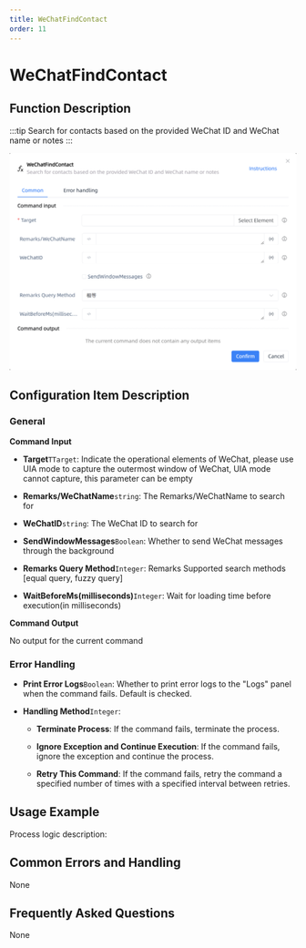 ```yaml
---
title: WeChatFindContact
order: 11
---
```


# WeChatFindContact

## Function Description

:::tip 
Search for contacts based on the provided WeChat ID and WeChat name or notes
:::

![WeChatFindContact](../../../assets/WeChatFindContact_command.png)

## Configuration Item Description

### General

**Command Input**

- **Target**`TTarget`: Indicate the operational elements of WeChat, please use UIA mode to capture the outermost window of WeChat, UIA mode cannot capture, this parameter can be empty

- **Remarks/WeChatName**`string`: The Remarks/WeChatName to search for

- **WeChatID**`string`: The WeChat ID to search for

- **SendWindowMessages**`Boolean`: Whether to send WeChat messages through the background

- **Remarks Query Method**`Integer`: Remarks Supported search methods [equal query, fuzzy query]

- **WaitBeforeMs(milliseconds)**`Integer`: Wait for loading time before execution(in milliseconds)


**Command Output**

No output for the current command

### Error Handling

- **Print Error Logs**`Boolean`: Whether to print error logs to the "Logs" panel when the command fails. Default is checked. 

- **Handling Method**`Integer`:

    - **Terminate Process**: If the command fails, terminate the process.

    - **Ignore Exception and Continue Execution**: If the command fails, ignore the exception and continue the process.

    - **Retry This Command**: If the command fails, retry the command a specified number of times with a specified interval between retries.

## Usage Example

Process logic description:

## Common Errors and Handling

None

## Frequently Asked Questions

None

